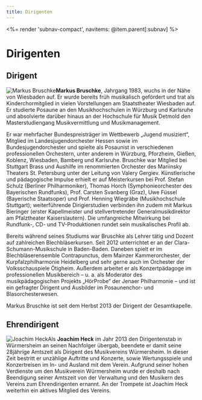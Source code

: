 ```yaml
---
title: Dirigenten
---
```


<%= render 'subnav-compact', navitems: @item.parent[:subnav] %>

# Dirigenten

## Dirigent

<div class="l-box" style="float: left">
<img src="/images/verein/bruschke.jpg" alt="Markus Bruschke">
</div>

**Markus Bruschke**, Jahrgang 1983, wuchs in der Nähe von Wiesbaden auf. Er wurde bereits früh musikalisch gefördert und trat als Kinderchormitglied in vielen Vorstellungen am Staatstheater Wiesbaden auf. Er studierte Posaune an den Musikhochschulen in Würzburg und Karlsruhe und absolvierte darüber hinaus an der Hochschule für Musik Detmold den Masterstudiengang Musikvermittlung und Musikmanagement.

Er war mehrfacher Bundespreisträger im Wettbewerb „Jugend musiziert“, Mitglied im Landesjugendorchester Hessen sowie im Bundesjugendorchester und spielte als Posaunist in verschiedenen professionellen Orchestern, unter anderem in Würzburg, Pforzheim, Gießen, Koblenz, Wiesbaden, Bamberg und Karlsruhe. Bruschke war Mitglied bei Stuttgart Brass und Aushilfe im renommierten Orchester des Mariinsky Theaters St. Petersburg unter der Leitung von Valery Gergiev. Künstlerische und pädagogische Impulse erhielt er auf Meisterkursen bei Prof. Stefan Schulz (Berliner Philharmoniker), Thomas Horch (Symphonieorchester des Bayerischen Rundfunks), Prof. Carsten Svanberg (Graz), Uwe Füssel (Bayerische Staatsoper) und Prof. Henning Wiegräbe (Musikhochschule Stuttgart); weiterführende Dirigierstudien verbinden ihn zudem mit Markus Bieringer (erster Kapellmeister und stellvertretender Generalmusikdirektor am Pfalztheater Kaiserslautern). Die umfangreiche Mitwirkung bei Rundfunk-, CD- und TV-Produktionen rundet sein musikalisches Profil ab.

Bereits während seines Studiums war Bruschke als Lehrer tätig und Dozent auf zahlreichen Blechbläserkursen. Seit 2012 unterrichtet er an der Clara-Schumann-Musikschule in Baden-Baden. Daneben spielt er im Blechbläserensemble Contrapunctus, dem Mainzer Kammerorchester, der Kurpfalzphilharmonie Heidelberg und sehr gerne auch im Orchester der Volksschauspiele Ötigheim. Außerdem arbeitet er als Konzertpädagoge im professionellen Musikbereich – u. a. als Moderator des musikpädagogischen Projekts „HörProbe“ der Jenaer Philharmonie – und ist ein gefragter Dirigent und Ausbilder im Posaunenchor- und Blasorchesterwesen. 

Markus Bruschke ist seit dem Herbst 2013 der Dirigent der Gesamtkapelle.

## Ehrendirigent

<div class="l-box" style="float: left; padding-top: 0">
<img src="/images/verein/joachim.jpg" alt="Joachim Heck">
</div>

Als **Joachim Heck** im Jahr 2013 den Dirigentenstab in Würmersheim an seinen Nachfolger übergab, beendete er damit seine 28jährige Amtszeit als Dirigent des Musikvereins Würmersheim. In dieser Zeit bestritt er unzählige Auftritte und Konzerte, sowie Wertungsspiele und Konzertreisen im In- und Ausland mit dem Verein. Aufgrund seiner hohen Verdienste um den Musikverein Würmersheim wurde er deshalb nach Beendigung seiner Amtszeit von der Verwaltung und den Musikern des Vereins zum Ehrendirigenten ernannt. An der Trompete ist Joachim Heck weiterhin ein aktives Mitglied des Vereins.
